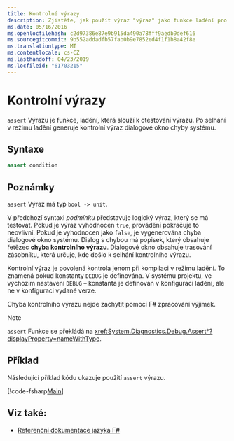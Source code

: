 ```yaml
---
title: Kontrolní výrazy
description: Zjistěte, jak použít výraz "výraz" jako funkce ladění pro testování výrazy v F# programovací jazyk.
ms.date: 05/16/2016
ms.openlocfilehash: c2d97386e87e9b915da490a78fff9aedb9def616
ms.sourcegitcommit: 9b552addadfb57fab0b9e7852ed4f1f1b8a42f8e
ms.translationtype: MT
ms.contentlocale: cs-CZ
ms.lasthandoff: 04/23/2019
ms.locfileid: "61703215"
---
```

# <a name="assertions"></a>Kontrolní výrazy

`assert` Výrazu je funkce, ladění, která slouží k otestování výrazu. Po selhání v režimu ladění generuje kontrolní výraz dialogové okno chyby systému.

## <a name="syntax"></a>Syntaxe

```fsharp
assert condition
```

## <a name="remarks"></a>Poznámky

`assert` Výraz má typ `bool -> unit`.

V předchozí syntaxi *podmínku* představuje logický výraz, který se má testovat. Pokud je výraz vyhodnocen `true`, provádění pokračuje to neovlivní. Pokud je vyhodnocen jako `false`, je vygenerována chyba dialogové okno systému. Dialog s chybou má popisek, který obsahuje řetězec **chyba kontrolního výrazu**. Dialogové okno obsahuje trasování zásobníku, která určuje, kde došlo k selhání kontrolního výrazu.

Kontrolní výraz je povolená kontrola jenom při kompilaci v režimu ladění. To znamená pokud konstanty `DEBUG` je definována. V systému projektu, ve výchozím nastavení `DEBUG` – konstanta je definován v konfiguraci ladění, ale ne v konfiguraci vydané verze.

Chyba kontrolního výrazu nejde zachytit pomocí F# zpracování výjimek.

> [!NOTE]
> `assert` Funkce se překládá na <xref:System.Diagnostics.Debug.Assert*?displayProperty=nameWithType>.

## <a name="example"></a>Příklad

Následující příklad kódu ukazuje použití `assert` výrazu.

[!code-fsharp[Main](../../../samples/snippets/fsharp/lang-ref-2/snippet5401.fs)]

## <a name="see-also"></a>Viz také:

- [Referenční dokumentace jazyka F#](index.md)